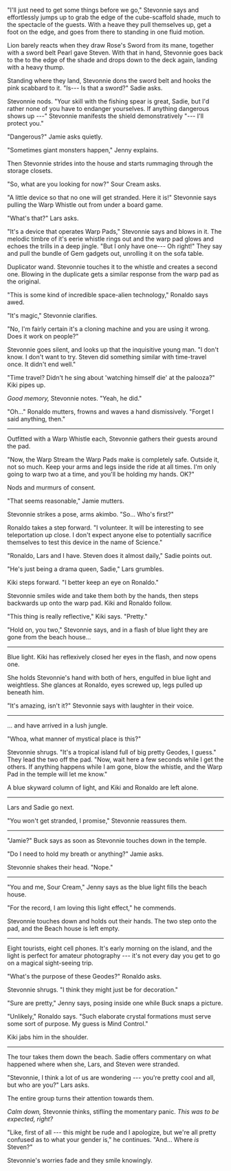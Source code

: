 "I'll just need to get some things before we go," Stevonnie says and
effortlessly jumps up to grab the edge of the cube-scaffold shade, much to
the spectacle of the guests. With a heave they pull themselves up, get a
foot on the edge, and goes from there to standing in one fluid motion.

Lion barely reacts when they draw Rose's Sword from its mane, together with
a sword belt Pearl gave Steven. With that in hand, Stevonnie goes back to the to the edge of the
shade and drops down to the deck again, landing with a heavy thump.

Standing where they land, Stevonnie dons the sword belt and hooks the
pink scabbard to it.  "Is--- Is that a sword?" Sadie asks.

Stevonnie nods. "Your skill with the fishing spear is great, Sadie,
but I'd rather none of you have to endanger yourselves. If anything
dangerous shows up ---" Stevonnie manifests the shield demonstratively
"--- I'll protect you."

"Dangerous?" Jamie asks quietly.

"Sometimes giant monsters happen," Jenny explains.

Then Stevonnie strides into the house and starts rummaging through
the storage closets.

"So, what are you looking for now?" Sour Cream asks.

"A little device so that no one will get stranded. Here it is!" Stevonnie
says pulling the Warp Whistle out from under a board game.

"What's that?" Lars asks.

"It's a device that operates Warp Pads," Stevonnie says and blows in it.
The melodic timbre of it's eerie whistle rings out and the warp pad glows and echoes
the trills in a deep jingle.
"But I only have one--- Oh right!" They say and pull the bundle of Gem gadgets
out, unrolling it on the sofa table.

Duplicator wand. Stevonnie touches it to the whistle and creates a second one.
Blowing in the duplicate gets a similar response from the warp pad as the original.

"This is some kind of incredible space-alien technology," Ronaldo says awed.

"It's magic," Stevonnie clarifies.

"No, I'm fairly certain it's a cloning machine and you are using it wrong.
Does it work on people?"

Stevonnie goes silent, and looks up that the inquisitive young man. "I don't
know. I don't want to try. Steven did something similar with time-travel once.
It didn't end well."

"Time travel? Didn't he sing about 'watching himself die' at the palooza?" Kiki
pipes up.

*Good memory,* Stevonnie notes. "Yeah, he did."

"Oh..." Ronaldo mutters, frowns and waves a hand dismissively. "Forget I said anything, then."

----

Outfitted with a Warp Whistle each, Stevonnie gathers their guests around the pad.

"Now, the Warp Stream the Warp Pads make is completely safe. Outside it,
not so much. Keep your arms and legs inside the ride at all times. I'm only
going to warp two at a time, and you'll be holding my hands. OK?"

Nods and murmurs of consent.

"That seems reasonable," Jamie mutters.

Stevonnie strikes a pose, arms akimbo. "So... Who's first?"

Ronaldo takes a step forward. "I volunteer. It will be interesting to see
teleportation up close. I don't expect anyone else to potentially sacrifice
themselves to test this device in the name of Science."

"Ronaldo, Lars and I have. Steven does it almost daily," Sadie points out.

"He's just being a drama queen, Sadie," Lars grumbles.

Kiki steps forward. "I better keep an eye on Ronaldo."

Stevonnie smiles wide and take them both by the hands, then steps backwards
up onto the warp pad. Kiki and Ronaldo follow.

"This thing is really reflective," Kiki says. "Pretty."

"Hold on, you two," Stevonnie says, and in a flash of blue light they are
gone from the beach house...

----

Blue light. Kiki has reflexively closed her eyes in the flash, and now
opens one.

She holds Stevonnie's hand with both of hers, engulfed in blue light and
weightless. She glances at Ronaldo, eyes screwed up, legs pulled up beneath
him.

"It's amazing, isn't it?" Stevonnie says with laughter in their voice.

----

... and have arrived in a lush jungle.

"Whoa, what manner of mystical place is this?"

Stevonnie shrugs. "It's a tropical island full of big pretty Geodes, I guess."
They lead the two off the pad. "Now, wait here a few seconds while I get the others.
If anything happens while I am gone, blow the whistle, and the Warp Pad in the
temple will let me know."

A blue skyward column of light, and Kiki and Ronaldo are left alone.

----

Lars and Sadie go next.

"You won't get stranded, I promise," Stevonnie reassures them.

----

"Jamie?" Buck says as soon as Stevonnie touches down
in the temple.

"Do I need to hold my breath or anything?" Jamie asks.

Stevonnie shakes their head. "Nope."

----

"You and me, Sour Cream," Jenny says as the blue light
fills the beach house.

"For the record, I am loving this light effect," he commends.

Stevonnie touches down and holds out their hands. The two
step onto the pad, and the Beach house is left empty.

----

Eight tourists, eight cell phones. It's early morning on the
island, and the light is perfect for amateur photography ---
it's not every day you get to go on a magical sight-seeing trip.

"What's the purpose of these Geodes?" Ronaldo asks.

Stevonnie shrugs. "I think they might just be for decoration."

"Sure are pretty," Jenny says, posing inside one while Buck snaps
a picture.

"Unlikely," Ronaldo says. "Such elaborate crystal formations must
serve some sort of purpose. My guess is Mind Control."

Kiki jabs him in the shoulder.

----

The tour takes them down the beach. Sadie offers commentary on what
happened where when she, Lars, and Steven were stranded.

"Stevonnie, I think a lot of us are wondering --- you're pretty cool and
all, but who are you?" Lars asks.

The entire group turns their attention towards them.

*Calm down,* Stevonnie thinks, stifling the momentary panic. *This was to be expected, right?*

"Like, first of all --- this might be rude and I apologize, but we're
all pretty confused as to what your gender is," he continues. "And...
Where *is* Steven?"

Stevonnie's worries fade and they smile knowingly.
